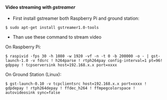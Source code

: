 #### Video streaming with *gstreamer*

* First install gstreamer both Raspberry Pi and ground station:

```
$ sudo apt-get install gstreamer1.0-tools
```

* Than use these command to stream video

On Raspberry Pi:
```
$ raspivid -fps 30 -h 1080 -w 1920 -vf -n -t 0 -b 200000 -o - | gst-launch-1.0 -v fdsrc ! h264parse ! rtph264pay config-interval=1 pt=96! gdppay ! tcpserversink host=192.168.x.x port=xxxx
```

On Ground Station (Linux):
```
$ gst-launch-0.10 -v tcpclientsrc host=192.168.x.x port=xxxx ! gdpdepay ! rtph264depay ! ffdec_h264 ! ffmpegcolorspace ! autovideosink sync=false
```

